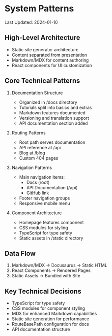 # System Patterns
Last Updated: 2024-01-10

## High-Level Architecture
- Static site generator architecture
- Content separated from presentation
- Markdown/MDX for content authoring
- React components for UI customization

## Core Technical Patterns
1. Documentation Structure
   - Organized in /docs directory
   - Tutorials split into basics and extras
   - Markdown features documented
   - Versioning and translation support
   - API documentation section added

2. Routing Patterns
   - Root path serves documentation
   - API reference at /api
   - Blog at /blog
   - Custom 404 pages

3. Navigation Patterns
   - Main navigation items:
     * Docs (root)
     * API Documentation (/api)
     * GitHub link
   - Footer navigation groups
   - Responsive mobile menu

3. Component Architecture
   - Homepage features component
   - CSS modules for styling
   - TypeScript for type safety
   - Static assets in /static directory

## Data Flow
1. Markdown/MDX → Docusaurus → Static HTML
2. React Components → Rendered Pages
3. Static Assets → Bundled with Site

## Key Technical Decisions
- TypeScript for type safety
- CSS modules for component styling
- MDX for enhanced Markdown capabilities
- Static site generation for performance
- RouteBasePath configuration for docs
- API documentation structure

